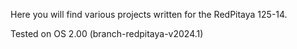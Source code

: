 Here you will find various projects written for the RedPitaya 125-14.

Tested on OS 2.00 (branch-redpitaya-v2024.1)

